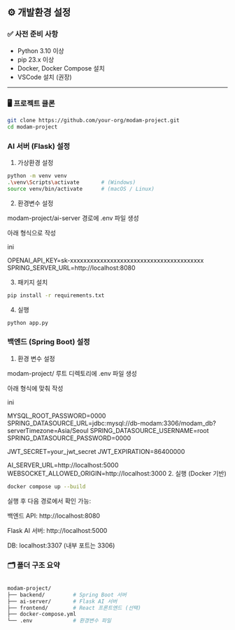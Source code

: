 ## ⚙️ 개발환경 설정

### ✅ 사전 준비 사항

- Python 3.10 이상  
- pip 23.x 이상  
- Docker, Docker Compose 설치  
- VSCode 설치 (권장)

---

### 🖥️ 프로젝트 클론

```bash
git clone https://github.com/your-org/modam-project.git
cd modam-project
```

### AI 서버 (Flask) 설정
1. 가상환경 설정

```bash
python -m venv venv
.\venv\Scripts\activate       # (Windows)
source venv/bin/activate      # (macOS / Linux)
```

2. 환경변수 설정

modam-project/ai-server 경로에 .env 파일 생성

아래 형식으로 작성

ini

OPENAI_API_KEY=sk-xxxxxxxxxxxxxxxxxxxxxxxxxxxxxxxxxxxxxxxx
SPRING_SERVER_URL=http://localhost:8080

3. 패키지 설치

```bash
pip install -r requirements.txt
```

4. 실행

```bash
python app.py
```

### 백엔드 (Spring Boot) 설정

1. 환경 변수 설정

modam-project/ 루트 디렉토리에 .env 파일 생성

아래 형식에 맞춰 작성

ini

MYSQL_ROOT_PASSWORD=0000
SPRING_DATASOURCE_URL=jdbc:mysql://db-modam:3306/modam_db?serverTimezone=Asia/Seoul
SPRING_DATASOURCE_USERNAME=root
SPRING_DATASOURCE_PASSWORD=0000

JWT_SECRET=your_jwt_secret
JWT_EXPIRATION=86400000

AI_SERVER_URL=http://localhost:5000
WEBSOCKET_ALLOWED_ORIGIN=http://localhost:3000
2. 실행 (Docker 기반)

```bash
docker compose up --build
```

실행 후 다음 경로에서 확인 가능:

백엔드 API: http://localhost:8080

Flask AI 서버: http://localhost:5000

DB: localhost:3307 (내부 포트는 3306)

### 🗂️ 폴더 구조 요약
```bash

modam-project/
├── backend/         # Spring Boot 서버
├── ai-server/       # Flask AI 서버
├── frontend/        # React 프론트엔드 (선택)
├── docker-compose.yml
└── .env             # 환경변수 파일
```
